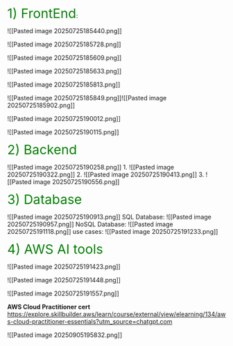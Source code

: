
<span style="font-size:30px; color:green; text-align: center; ">1) FrontEnd</span>:

![[Pasted image 20250725185440.png]]

![[Pasted image 20250725185728.png]]

![[Pasted image 20250725185609.png]]

![[Pasted image 20250725185633.png]]

![[Pasted image 20250725185813.png]]

![[Pasted image 20250725185849.png]]![[Pasted image 20250725185902.png]]

![[Pasted image 20250725190012.png]]

![[Pasted image 20250725190115.png]]



<span style="font-size:30px; color:green; text-align: center; ">2) Backend</span>

![[Pasted image 20250725190258.png]]
1.
![[Pasted image 20250725190322.png]]
2.
![[Pasted image 20250725190413.png]]
3.
![[Pasted image 20250725190556.png]]



<span style="font-size:30px; color:green; text-align: center; ">3) Database</span>

![[Pasted image 20250725190913.png]]
SQL Database:
![[Pasted image 20250725190957.png]]
NoSQL Database:
![[Pasted image 20250725191118.png]]
use cases:
![[Pasted image 20250725191233.png]]

<span style="font-size:30px; color:green; text-align: center; ">4) AWS AI tools</span> 

![[Pasted image 20250725191423.png]]

![[Pasted image 20250725191448.png]]

![[Pasted image 20250725191557.png]]

**AWS Cloud Practitioner cert**
https://explore.skillbuilder.aws/learn/course/external/view/elearning/134/aws-cloud-practitioner-essentials?utm_source=chatgpt.com

![[Pasted image 20250905195832.png]]